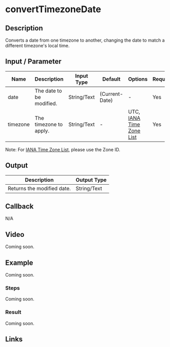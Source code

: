 # convertTimezoneDate

## Description

Converts a date from one timezone to another, changing the date to match a different timezone's local time.

## Input / Parameter

| Name | Description | Input Type | Default | Options | Required |
| ------ | ------ | ------ | ------ | ------ | ------ |
| date | The date to be modified. | String/Text | (Current-Date) | - | Yes |
| timezone | The timezone to apply. | String/Text | - | UTC, [IANA Time Zone List] | Yes |

Note: For [IANA Time Zone List], please use the Zone ID.

## Output   

| Description | Output Type |
| ------ | ------ |
| Returns the modified date. | String/Text |

## Callback

N/A

## Video

Coming soon.

## Example

Coming soon.

### Steps

Coming soon.

### Result

Coming soon.

## Links

[IANA Time Zone List]: <https://nodatime.org/TimeZones>